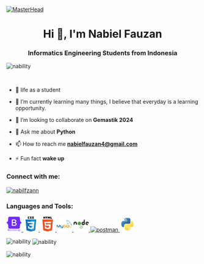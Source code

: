 [![MasterHead](https://encrypted-tbn0.gstatic.com/images?q=tbn:ANd9GcTiSymsRx3HRCRueAd-Ge5JoiqliWaHM0rDCPImv-uM6foaoFPRB_L4PuJIAYhc1ikKxUI&usqp=CAU)](https://nability.io)
<h1 align="center">Hi 👋, I'm Nabiel Fauzan</h1>
<h3 align="center">Informatics Engineering Students from Indonesia</h3>

<p align="left"> <img src="https://komarev.com/ghpvc/?username=nability&label=Profile%20views&color=0e75b6&style=flat" alt="nability" /> </p>

<p align="left"> <a href="https://twitter.com/" target="blank"><img src="https://img.shields.io/twitter/follow/?logo=twitter&style=for-the-badge" alt="" /></a> </p>

- 🔭 life as a student

- 🌱 I’m currently learning many things, I believe that everyday is a learning opportunity.

- 👯 I’m looking to collaborate on **Gemastik 2024**

- 💬 Ask me about **Python**

- 📫 How to reach me **nabielfauzan4@gmail.com**

- ⚡ Fun fact **wake up**

<h3 align="left">Connect with me:</h3>
<p align="left">
<a href="https://instagram.com/nabilfzann" target="blank"><img align="center" src="https://raw.githubusercontent.com/rahuldkjain/github-profile-readme-generator/master/src/images/icons/Social/instagram.svg" alt="nabilfzann" height="30" width="40" /></a>
</p>

<h3 align="left">Languages and Tools:</h3>
<p align="left"> <a href="https://getbootstrap.com" target="_blank" rel="noreferrer"> <img src="https://raw.githubusercontent.com/devicons/devicon/master/icons/bootstrap/bootstrap-plain-wordmark.svg" alt="bootstrap" width="40" height="40"/> </a> <a href="https://www.w3schools.com/css/" target="_blank" rel="noreferrer"> <img src="https://raw.githubusercontent.com/devicons/devicon/master/icons/css3/css3-original-wordmark.svg" alt="css3" width="40" height="40"/> </a> <a href="https://www.w3.org/html/" target="_blank" rel="noreferrer"> <img src="https://raw.githubusercontent.com/devicons/devicon/master/icons/html5/html5-original-wordmark.svg" alt="html5" width="40" height="40"/> </a> <a href="https://www.mysql.com/" target="_blank" rel="noreferrer"> <img src="https://raw.githubusercontent.com/devicons/devicon/master/icons/mysql/mysql-original-wordmark.svg" alt="mysql" width="40" height="40"/> </a> <a href="https://nodejs.org" target="_blank" rel="noreferrer"> <img src="https://raw.githubusercontent.com/devicons/devicon/master/icons/nodejs/nodejs-original-wordmark.svg" alt="nodejs" width="40" height="40"/> </a> <a href="https://postman.com" target="_blank" rel="noreferrer"> <img src="https://www.vectorlogo.zone/logos/getpostman/getpostman-icon.svg" alt="postman" width="40" height="40"/> </a> <a href="https://www.python.org" target="_blank" rel="noreferrer"> <img src="https://raw.githubusercontent.com/devicons/devicon/master/icons/python/python-original.svg" alt="python" width="40" height="40"/> </a> </p>

<p><img align="left" src="https://github-readme-stats.vercel.app/api/top-langs?username=nability&show_icons=true&locale=en&layout=compact" alt="nability" /></p>

<p>&nbsp;<img align="center" src="https://github-readme-stats.vercel.app/api?username=nability&show_icons=true&locale=en" alt="nability" /></p>

<p><img align="center" src="https://github-readme-streak-stats.herokuapp.com/?user=nability&" alt="nability" /></p>
